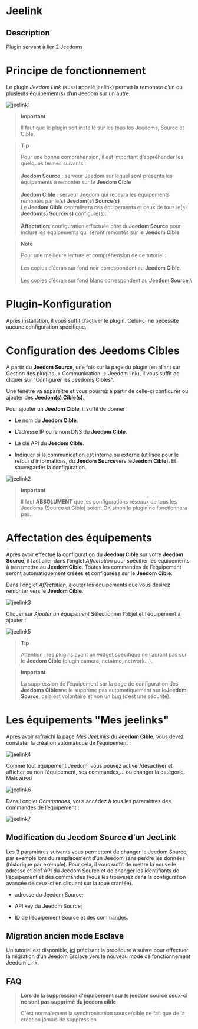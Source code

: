 Jeelink 
=======

Description 
-----------

Plugin servant à lier 2 Jeedoms

Principe de fonctionnement 
==========================

Le plugin *Jeedom Link* (aussi appelé jeelink) permet la remontée d’un
ou plusieurs équipement(s) d’un Jeedom sur un autre.

![jeelink1](../images/jeelink1.png)

> **Important**
>
> Il faut que le plugin soit installé sur les tous les Jeedoms, Source
> et Cible.

> **Tip**
>
> Pour une bonne compréhension, il est important d’appréhender les
> quelques termes suivants :\
> \
> **Jeedom Source** : serveur Jeedom sur lequel sont présents les
> équipements à remonter sur le **Jeedom Cible**\
> \
> **Jeedom Cible** : serveur Jeedom qui recevra les équipements remontés
> par le(s) **Jeedom(s) Source(s)**\
> Le **Jeedom Cible** centralisera ces équipements et ceux de tous le(s)
> **Jeedom(s) Source(s)** configuré(s).\
> \
> **Affectation**: configuration effectuée côté du**Jeedom Source**
> pour inclure les équipements qui seront remontés sur le **Jeedom
> Cible**

> **Note**
>
> Pour une meilleure lecture et compréhension de ce tutoriel :\
> \
> Les copies d’écran sur fond noir correspondent au **Jeedom Cible**.\
> \
> Les copies d’écran sur fond blanc correspondent au **Jeedom Source**.\

Plugin-Konfiguration
=======================

Après installation, il vous suffit d’activer le plugin. Celui-ci ne
nécessite aucune configuration spécifique.

Configuration des Jeedoms Cibles 
================================

A partir du **Jeedom Source**, une fois sur la page du plugin (en allant
sur Gestion des plugins → Communication → Jeedom link), il vous suffit
de cliquer sur "Configurer les Jeedoms Cibles".

Une fenêtre va apparaître et vous pourrez à partir de celle-ci
configurer ou ajouter des **Jeedom(s) Cible(s)**.

Pour ajouter un **Jeedom Cible**, il suffit de donner :

-   Le nom du **Jeedom Cible**.

-   L’adresse IP ou le nom DNS du **Jeedom Cible**.

-   La clé API du **Jeedom Cible**.

-   Indiquer si la communication est interne ou externe (utilisée pour
    le retour d’informations, du **Jeedom Source**vers le**Jeedom
    Cible**). Et sauvegarder la configuration.

![jeelink2](../images/jeelink2.png)

> **Important**
>
> Il faut **ABSOLUMENT** que les configurations réseaux de tous les
> Jeedoms (Source et Cible) soient OK sinon le plugin ne fonctionnera
> pas.

Affectation des équipements 
===========================

Après avoir effectué la configuration du **Jeedom Cible** sur votre
**Jeedom Source**, il faut aller dans l’onglet *Affectation* pour
spécifier les équipements à transmettre au **Jeedom Cible**. Toutes les
commandes de l’équipement seront automatiquement créées et configurées
sur le **Jeedom Cible**.

Dans l’onglet *Affectation*, ajouter les équipements que vous désirez
remonter vers le **Jeedom Cible**.

![jeelink3](../images/jeelink3.png)

Cliquer sur *Ajouter un équipement* Sélectionner l’objet et l’équipement
à ajouter :

![jeelink5](../images/jeelink5.png)

> **Tip**
>
> Attention : les plugins ayant un widget spécifique ne l’auront pas sur
> le **Jeedom Cible** (plugin camera, netatmo, network…​).

> **Important**
>
> La suppression de l’équipement sur la page de configuration des
> **Jeedoms Cibles**ne le supprime pas automatiquement sur le**Jeedom
> Source**, cela est volontaire et non un bug (c’est une sécurité).

Les équipements "Mes jeelinks" 
==============================

Après avoir rafraîchi la page *Mes JeeLinks* du **Jeedom Cible**, vous
devez constater la création automatique de l’équipement :

![jeelink4](../images/jeelink4.png)

Comme tout équipement Jeedom, vous pouvez activer/désactiver et afficher
ou non l’équipement, ses commandes,…​ ou changer la catégorie. Mais
aussi

![jeelink6](../images/jeelink6.png)

Dans l’onglet *Commandes*, vous accédez à tous les paramètres des
commandes de l’équipement :

![jeelink7](../images/jeelink7.png)

Modification du Jeedom Source d’un JeeLink 
------------------------------------------

Les 3 paramètres suivants vous permettent de changer le Jeedom Source,
par exemple lors du remplacement d’un Jeedom sans perdre les données
(historique par exemple). Pour cela, il vous suffit de mettre la
nouvelle adresse et clef API du Jeedom Source et de changer les
identifiants de l’équipement et des commandes (vous les trouverez dans
la configuration avancée de ceux-ci en cliquant sur la roue crantée).

-   adresse du Jeedom Source;

-   API key du Jeedom Source;

-   ID de l’équipement Source et des commandes.

Migration ancien mode Esclave 
-----------------------------

Un tutoriel est disponible,
[ici](https://jeedom.github.io/documentation/howto/fr_FR/jeelink.migration.html)
précisant la procédure à suivre pour effectuer la migration d’un Jeedom
Esclave vers le nouveau mode de fonctionnement Jeedom Link.

FAQ 
---

>**Lors de la suppression d'équipement sur le jeedom source ceux-ci ne sont pas supprimé du jeedom cible**
>
>C'est normalement la synchronisation source/cible ne fait que de la création jamais de suppression

